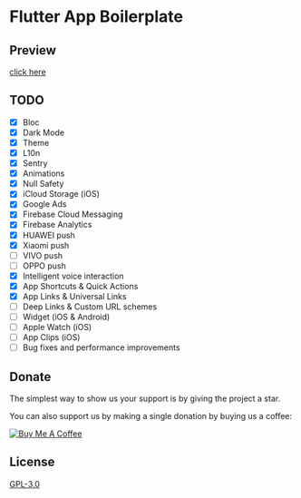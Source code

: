 # Flutter App Boilerplate

## Preview

[click here](./preview.md)

## TODO

- [X] Bloc
- [X] Dark Mode
- [X] Theme
- [X] L10n
- [X] Sentry
- [X] Animations
- [X] Null Safety
- [X] iCloud Storage (iOS)
- [X] Google Ads
- [X] Firebase Cloud Messaging
- [X] Firebase Analytics
- [X] HUAWEI push
- [X] Xiaomi push
- [ ] VIVO push
- [ ] OPPO push
- [X] Intelligent voice interaction
- [X] App Shortcuts & Quick Actions
- [X] App Links & Universal Links
- [ ] Deep Links & Custom URL schemes
- [ ] Widget (iOS & Android)
- [ ] Apple Watch (iOS)
- [ ] App Clips (iOS)
- [ ] Bug fixes and performance improvements

## Donate

The simplest way to show us your support is by giving the project a star.

You can also support us by making a single donation by buying us a coffee:

[![Buy Me A Coffee](https://user-images.githubusercontent.com/835641/60540201-fcd7fa00-9ce4-11e9-87ec-1e98568e9f58.png)](https://www.buymeacoffee.com/wangying)

## License

[GPL-3.0](./LICENSE.md)
